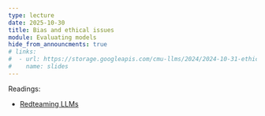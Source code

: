 ```yaml
---
type: lecture
date: 2025-10-30
title: Bias and ethical issues
module: Evaluating models
hide_from_announcments: true
# links: 
#  - url: https://storage.googleapis.com/cmu-llms/2024/2024-10-31-ethics.pdf
#    name: slides
---
```

Readings:
 - [Redteaming LLMs](https://arxiv.org/abs/2209.07858)

